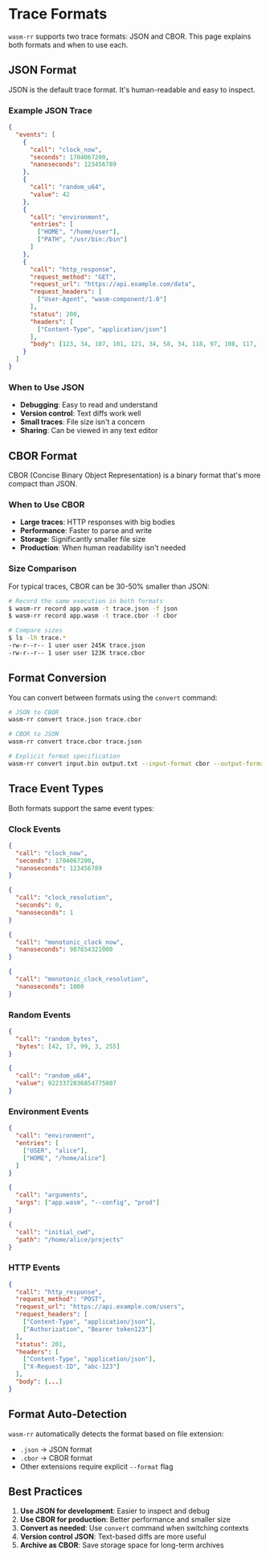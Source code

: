 # Trace Formats

`wasm-rr` supports two trace formats: JSON and CBOR. This page explains both formats and when to use each.

## JSON Format

JSON is the default trace format. It's human-readable and easy to inspect.

### Example JSON Trace

```json
{
  "events": [
    {
      "call": "clock_now",
      "seconds": 1704067200,
      "nanoseconds": 123456789
    },
    {
      "call": "random_u64",
      "value": 42
    },
    {
      "call": "environment",
      "entries": [
        ["HOME", "/home/user"],
        ["PATH", "/usr/bin:/bin"]
      ]
    },
    {
      "call": "http_response",
      "request_method": "GET",
      "request_url": "https://api.example.com/data",
      "request_headers": [
        ["User-Agent", "wasm-component/1.0"]
      ],
      "status": 200,
      "headers": [
        ["Content-Type", "application/json"]
      ],
      "body": [123, 34, 107, 101, 121, 34, 58, 34, 118, 97, 108, 117, 101, 34, 125]
    }
  ]
}
```

### When to Use JSON

- **Debugging**: Easy to read and understand
- **Version control**: Text diffs work well
- **Small traces**: File size isn't a concern
- **Sharing**: Can be viewed in any text editor

## CBOR Format

CBOR (Concise Binary Object Representation) is a binary format that's more compact than JSON.

### When to Use CBOR

- **Large traces**: HTTP responses with big bodies
- **Performance**: Faster to parse and write
- **Storage**: Significantly smaller file size
- **Production**: When human readability isn't needed

### Size Comparison

For typical traces, CBOR can be 30-50% smaller than JSON:

```bash
# Record the same execution in both formats
$ wasm-rr record app.wasm -t trace.json -f json
$ wasm-rr record app.wasm -t trace.cbor -f cbor

# Compare sizes
$ ls -lh trace.*
-rw-r--r-- 1 user user 245K trace.json
-rw-r--r-- 1 user user 123K trace.cbor
```

## Format Conversion

You can convert between formats using the `convert` command:

```bash
# JSON to CBOR
wasm-rr convert trace.json trace.cbor

# CBOR to JSON
wasm-rr convert trace.cbor trace.json

# Explicit format specification
wasm-rr convert input.bin output.txt --input-format cbor --output-format json
```

## Trace Event Types

Both formats support the same event types:

### Clock Events

```json
{
  "call": "clock_now",
  "seconds": 1704067200,
  "nanoseconds": 123456789
}
```

```json
{
  "call": "clock_resolution",
  "seconds": 0,
  "nanoseconds": 1
}
```

```json
{
  "call": "monotonic_clock_now",
  "nanoseconds": 987654321000
}
```

```json
{
  "call": "monotonic_clock_resolution",
  "nanoseconds": 1000
}
```

### Random Events

```json
{
  "call": "random_bytes",
  "bytes": [42, 17, 99, 3, 255]
}
```

```json
{
  "call": "random_u64",
  "value": 9223372036854775807
}
```

### Environment Events

```json
{
  "call": "environment",
  "entries": [
    ["USER", "alice"],
    ["HOME", "/home/alice"]
  ]
}
```

```json
{
  "call": "arguments",
  "args": ["app.wasm", "--config", "prod"]
}
```

```json
{
  "call": "initial_cwd",
  "path": "/home/alice/projects"
}
```

### HTTP Events

```json
{
  "call": "http_response",
  "request_method": "POST",
  "request_url": "https://api.example.com/users",
  "request_headers": [
    ["Content-Type", "application/json"],
    ["Authorization", "Bearer token123"]
  ],
  "status": 201,
  "headers": [
    ["Content-Type", "application/json"],
    ["X-Request-ID", "abc-123"]
  ],
  "body": [...]
}
```

## Format Auto-Detection

`wasm-rr` automatically detects the format based on file extension:

- `.json` → JSON format
- `.cbor` → CBOR format
- Other extensions require explicit `--format` flag

## Best Practices

1. **Use JSON for development**: Easier to inspect and debug
2. **Use CBOR for production**: Better performance and smaller size
3. **Convert as needed**: Use `convert` command when switching contexts
4. **Version control JSON**: Text-based diffs are more useful
5. **Archive as CBOR**: Save storage space for long-term archives
